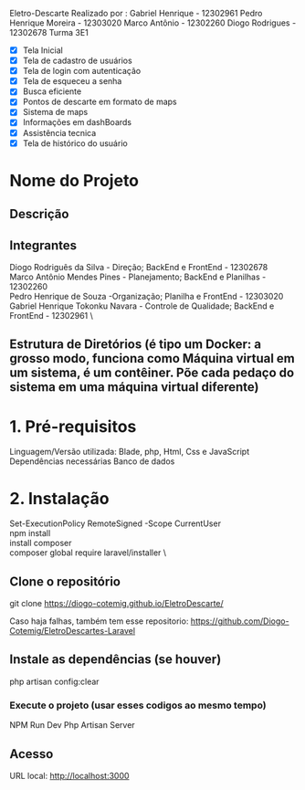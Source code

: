 Eletro-Descarte
Realizado por :
Gabriel Henrique - 12302961
Pedro Henrique Moreira - 12303020
Marco Antônio - 12302260
Diogo Rodrigues - 12302678
Turma 3E1

- [x] Tela Inicial 
- [x] Tela de cadastro de usuários
- [x] Tela de login com autenticação
- [x] Tela de esqueceu a senha
- [x] Busca eficiente
- [x] Pontos de descarte em formato de maps
- [x] Sistema de maps
- [x] Informações em dashBoards
- [x] Assistência tecnica
- [x] Tela de histórico do usuário

# Nome do Projeto
<!-- Eletro-Descarte -->

## Descrição
<!-- Eletro-Descarte é uma empresa com o intuito de combater a poluição da terra devido ao descarte indevido do Lixo eletrônico, nossa empresa acolhe, separa e entrega a matéria prima de volta á empresas que vão reutilizar-las, tudo isso afim de diminuir o consumo excessivo de matéria prima em mineradoras (Ferro, Litio, cobre, ouro) e incentivar ás pessoas a cuidar do futuro da geração, jogando o lixo no local correto -->

## Integrantes
<!-- Liste todos os integrantes do grupo no formato Nome - Matrícula -->
Diogo Rodriguês da Silva - Direção; BackEnd e FrontEnd  - 12302678  \
Marco Antônio Mendes Pines - Planejamento; BackEnd e Planilhas - 12302260  \
Pedro Henrique de Souza -Organização; Planilha e FrontEnd - 12303020  \
Gabriel Henrique Tokonku Navara - Controle de Qualidade; BackEnd e FrontEnd - 12302961  \

## Estrutura de Diretórios (é tipo um Docker: a grosso modo, funciona como Máquina virtual em um sistema, é um contêiner. Põe cada pedaço do sistema em uma máquina virtual diferente)

# 1. Pré-requisitos
Linguagem/Versão utilizada: Blade, php, Html, Css e JavaScript Dependências necessárias Banco de dados

# 2. Instalação
Set-ExecutionPolicy RemoteSigned -Scope CurrentUser  \
npm install  \
install composer  \
composer global require laravel/installer  \

## Clone o repositório
git clone https://diogo-cotemig.github.io/EletroDescarte/


Caso haja falhas, também tem esse repositorio:
https://github.com/Diogo-Cotemig/EletroDescartes-Laravel
## Instale as dependências (se houver)
php artisan config:clear

### Execute o projeto (usar esses codigos ao mesmo tempo)
NPM Run Dev
Php Artisan Server

## Acesso
URL local: [http://localhost:3000](http://127.0.0.1:8000/)

